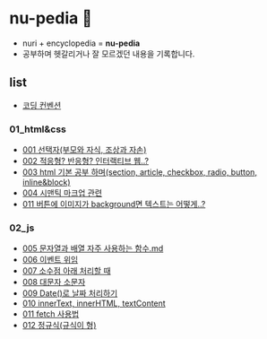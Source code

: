 # nu-pedia 📖
- nuri + encyclopedia = **nu-pedia**
- 공부하며 헷갈리거나 잘 모르겠던 내용을 기록합니다.

## list
- <a href="https://github.com/nurimeansworld/nu-pedia/blob/main/coding-convention.md">코딩 컨벤션</a>
### 01_html&css
- <a href="https://github.com/nurimeansworld/nu-pedia/blob/main/01_html%26css/001_selector.md">001 선택자(부모와 자식, 조상과 자손)</a>
- <a href="https://github.com/nurimeansworld/nu-pedia/blob/main/01_html%26css/002_adapted_responsive.md">002 적응형? 반응형? 인터랙티브 웹..?</a>
- <a href="https://github.com/nurimeansworld/nu-pedia/blob/main/01_html%26css/003_html.md">003 html 기본 공부 하며(section, article, checkbox, radio, button, inline&block)</a>
- <a href="https://github.com/nurimeansworld/nu-pedia/blob/main/01_html%26css/004_sementic.md">004 시맨틱 마크업 관련</a>
- <a href="https://github.com/nurimeansworld/nu-pedia/blob/main/01_html%26css/011.button_text_tag.md">011 버튼에 이미지가 background면 텍스트는 어떻게..?</a>

### 02_js
- <a href="https://github.com/nurimeansworld/nu-pedia/blob/main/02_js/005_func_arrayString.md">005 문자열과 배열 자주 사용하는 함수.md</a>
- <a href="https://github.com/nurimeansworld/nu-pedia/blob/main/02_js/006_event.md">006 이벤트 위임</a>
- <a href="https://github.com/nurimeansworld/nu-pedia/blob/main/02_js/007_parseint_floor.md">007 소수점 아래 처리할 때</a>
- <a href="https://github.com/nurimeansworld/nu-pedia/blob/main/02_js/008_upper_lower.md">008 대문자 소문자</a>
- <a href="https://github.com/nurimeansworld/nu-pedia/blob/main/02_js/009_date_method.md">009 Date()로 날짜 처리하기</a>
- <a href="https://github.com/nurimeansworld/nu-pedia/blob/main/02_js/010.innerText.md">010 innerText, innerHTML, textContent</a>
- <a href="https://github.com/nurimeansworld/nu-pedia/blob/main/02_js/011.api_fetch.md">011 fetch 사용법</a>
- <a href="https://github.com/nurimeansworld/nu-pedia/blob/main/02_js/012.regExp.md">012 정규식(규식이 형)</a>
